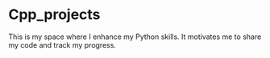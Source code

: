 # Cpp_projects
This is my space where I enhance my Python skills. It motivates me to share my code and track my progress.
